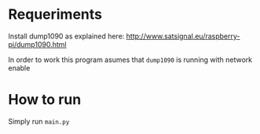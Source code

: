 



# Requeriments
Install dump1090 as explained here: http://www.satsignal.eu/raspberry-pi/dump1090.html

In order to work this program asumes that `dump1090` is running with network enable

# How to run
Simply run `main.py`
